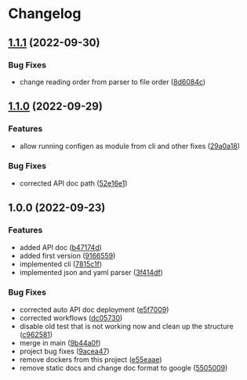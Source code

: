 # Changelog

## [1.1.1](https://github.com/lingjie00/configen/compare/v1.1.0...v1.1.1) (2022-09-30)


### Bug Fixes

* change reading order from parser to file order ([8d6084c](https://github.com/lingjie00/configen/commit/8d6084c9d09940632d5b19751089d4de28b5d37a))

## [1.1.0](https://github.com/lingjie00/configen/compare/v1.0.0...v1.1.0) (2022-09-29)


### Features

* allow running configen as module from cli and other fixes ([29a0a18](https://github.com/lingjie00/configen/commit/29a0a18c58eb2ed0974bf3d0d2d1a511d65883c9))


### Bug Fixes

* corrected API doc path ([52e16e1](https://github.com/lingjie00/configen/commit/52e16e1b44b20be020f8f5d8724303ef12651952))

## 1.0.0 (2022-09-23)


### Features

* added API doc ([b47174d](https://github.com/lingjie00/configen/commit/b47174dc80121ca90180e69e59e9dc7de7fdaadd))
* added first version ([9166559](https://github.com/lingjie00/configen/commit/916655968ce2972450ac2307490eacd32879db7f))
* implemented cli ([7815c1f](https://github.com/lingjie00/configen/commit/7815c1f8a26be3370d26938e432286d2f7439064))
* implemented json and yaml parser ([3f414df](https://github.com/lingjie00/configen/commit/3f414dfd07098bda5e6f6f36958d8e4f797922ad))


### Bug Fixes

* corrected auto API doc deployment ([e5f7009](https://github.com/lingjie00/configen/commit/e5f70097e8767e479acec1a3c133b7548fcc76d8))
* corrected workflows ([dc05730](https://github.com/lingjie00/configen/commit/dc05730a1e79c1260b7dc8551e5d78d8d370a2ce))
* disable old test that is not working now and clean up the structure ([c962581](https://github.com/lingjie00/configen/commit/c9625815e62608de8fa1c9313aed370bed9b30aa))
* merge in main ([9b44a0f](https://github.com/lingjie00/configen/commit/9b44a0f3948c3334dd33009f1e1d415f3e0cafdc))
* project bug fixes ([9acea47](https://github.com/lingjie00/configen/commit/9acea47cb82d7ad04853eb7edc48ff3ba4a66908))
* remove dockers from this project ([e55eaae](https://github.com/lingjie00/configen/commit/e55eaae991362718b493cfbb674a599ceaccd3e1))
* remove static docs and change doc format to google ([5505009](https://github.com/lingjie00/configen/commit/5505009262a9711e1742a4e6b1d4373f14ffce29))
